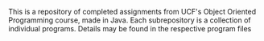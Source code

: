This is a repository of completed assignments from UCF's Object Oriented Programming course, made in Java. Each subrepository is a collection of individual programs. Details may be found in the respective program files
